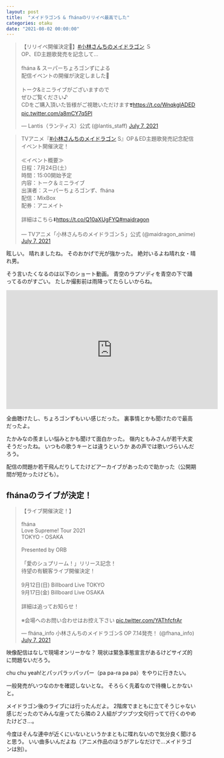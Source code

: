 ```yaml
---
layout: post
title:  "メイドラゴンS & fhánaのリリイベ最高でした"
categories: otaku
date: "2021-08-02 00:00:00"
---
```


<blockquote class="twitter-tweet tw-align-center"><p lang="ja" dir="ltr">【リリイベ開催決定🐉】<a href="https://twitter.com/hashtag/%E5%B0%8F%E6%9E%97%E3%81%95%E3%82%93%E3%81%A1%E3%81%AE%E3%83%A1%E3%82%A4%E3%83%89%E3%83%A9%E3%82%B4%E3%83%B3?src=hash&amp;ref_src=twsrc%5Etfw">#小林さんちのメイドラゴン</a> Ｓ<br>OP、ED主題歌発売を記念して…<br><br>fhána &amp; スーパーちょろゴンずによる<br>配信イベントの開催が決定しました🎉<br><br>トーク&amp;ミニライブがございますので<br>ぜひご覧ください♪<br>CDをご購入頂いた皆様がご視聴いただけます❣️<a href="https://t.co/WnqkglADED">https://t.co/WnqkglADED</a> <a href="https://t.co/a8mCY7q5Pl">pic.twitter.com/a8mCY7q5Pl</a></p>&mdash; Lantis（ランティス）公式 (@lantis_staff) <a href="https://twitter.com/lantis_staff/status/1412629409249447939?ref_src=twsrc%5Etfw">July 7, 2021</a></blockquote> <script async src="https://platform.twitter.com/widgets.js" charset="utf-8"></script>

<blockquote class="twitter-tweet tw-align-center"><p lang="ja" dir="ltr">TVアニメ『<a href="https://twitter.com/hashtag/%E5%B0%8F%E6%9E%97%E3%81%95%E3%82%93%E3%81%A1%E3%81%AE%E3%83%A1%E3%82%A4%E3%83%89%E3%83%A9%E3%82%B4%E3%83%B3?src=hash&amp;ref_src=twsrc%5Etfw">#小林さんちのメイドラゴン</a> S』OP＆ED主題歌発売記念配信イベント開催決定！<br><br>≪イベント概要≫<br>日程：7月24日(土）<br>時間：15:00開始予定<br>内容：トーク＆ミニライブ<br>出演者：スーパーちょろゴンず、fhána<br>配信：MixBox<br>配券：アニメイト<br><br>詳細はこちら⬇️<a href="https://t.co/Q10aXUgFYQ">https://t.co/Q10aXUgFYQ</a><a href="https://twitter.com/hashtag/maidragon?src=hash&amp;ref_src=twsrc%5Etfw">#maidragon</a></p>&mdash; TVアニメ「小林さんちのメイドラゴンＳ」公式 (@maidragon_anime) <a href="https://twitter.com/maidragon_anime/status/1412607312435433473?ref_src=twsrc%5Etfw">July 7, 2021</a></blockquote> <script async src="https://platform.twitter.com/widgets.js" charset="utf-8"></script>

眩しい。
晴れましたね。
そのおかげで光が強かった。
絶対いるよね晴れ女・晴れ男。

そう言いたくなるのは以下のショート動画。
青空のラプソディを青空の下で踊ってるのがすごい。
たしか撮影前は雨降ってたらしいからね。

<div class="google">
<iframe width="560" height="315" src="https://www.youtube.com/embed/FWiTrmb4ZHo" title="YouTube video player" frameborder="0" allow="accelerometer; autoplay; clipboard-write; encrypted-media; gyroscope; picture-in-picture" allowfullscreen></iframe>
</div>

全曲聴けたし、ちょろゴンずもいい感じだった。
裏事情とかも聞けたので最高だったよ。

たかみなの羨ましい悩みとかも聞けて面白かった。
嶺内ともみさんが若干大変そうだったね。
いつもの歌うキーとは違うというか
あの声では歌いづらいんだろう。

配信の問題か若干飛んだりしてたけどアーカイブがあったので助かった（公開期間が短かったけども）。

## fhánaのライブが決定！

<blockquote class="twitter-tweet tw-align-center"><p lang="ja" dir="ltr">【ライブ開催決定！】<br><br>fhána<br>Love Supreme! Tour 2021<br>TOKYO - OSAKA<br><br>Presented by ORB<br><br>「愛のシュプリーム！」リリース記念！<br>待望の有観客ライブ開催決定！<br><br>9月12日(日) Billboard Live TOKYO<br>9月17日(金) Billboard Live OSAKA<br><br>詳細は追ってお知らせ！<br><br>※会場へのお問い合わせはお控え下さい <a href="https://t.co/YAThfcfrAr">pic.twitter.com/YAThfcfrAr</a></p>&mdash; fhána_info 小林さんちのメイドラゴンS OP 7.14発売！ (@fhana_info) <a href="https://twitter.com/fhana_info/status/1412755336092479490?ref_src=twsrc%5Etfw">July 7, 2021</a></blockquote> <script async src="https://platform.twitter.com/widgets.js" charset="utf-8"></script>

映像配信はなしで現場オンリーかな？
現状は緊急事態宣言があるけどサイズ的に問題ないだろう。

chu chu yeah!とパッパラッパッパー（pa pa-ra pa pa）をやりに行きたい。

一般発売がいつなのかを確認しないとな。
そろらく先着なので待機しとかないと。

メイドラゴン後のライブには行ったんだよ。
2階席でまともに立てそうじゃない感じだったのでみんな座ってたら隣の２人組がブツブツ文句行ってて行くのやめたけどさ...。

今度はそんな連中が近くにいないというかまともに喋れないので気分良く聞けると思う。
いい曲多いんだよね（アニメ作品のほうがアレなだけで...メイドラゴンは別）。

